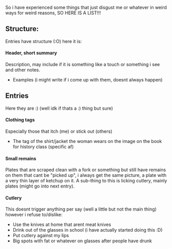 So i have experienced some things that just disgust me or whatever in weird ways for weird reasons, SO HERE IS A LIST!!!
## Structure:
Entries have structure (:O) here it is:
#### Header, short summary
Description, may include if it is something like a touch or something i see and other notes.
- Examples (i might write if i come up with them, doesnt always happen)
## Entries
Here they are :) (well idk if thats a :) thing but sure)
#### Clothing tags
Especially those that itch (me) or stick out (others)
- The tag of the shirt/jacket the woman wears on the image on the book for history class (specific af)
#### Small remains
Plates that are scraped clean with a fork or something but still have remains on them that cant be "picked up", i always get the same picture, a plate with a very thin layer of ketchup on it. A sub-thing to this is licking cutlery, mainly plates (might go into next entry).
#### Cutlery
This doesnt trigger anything per say (well a little but not the main thing) however i refuse to/dislike:
- Use the knives at home that arent meat knives
- Drink out of the glasses in school (i have actually started doing this :D)
- Put cutlery against my lips
- Big spots with fat or whatever on glasses after people have drunk